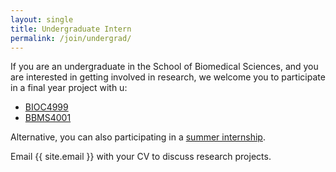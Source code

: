 ```yaml
---
layout: single
title: Undergraduate Intern
permalink: /join/undergrad/
---
```


If you are an undergraduate in the School of Biomedical Sciences, and you
are interested in getting involved in research, we welcome you to 
participate in a final year project with u:
- [BIOC4999][bioc4999]
- [BBMS4001][bmedsci]

Alternative, you can also participating in a 
[summer internship][sbms-summer].

Email {{ site.email }} with your CV to discuss research projects.

[bioc4999]: https://www.sbms.hku.hk/education/undergraduate-education/bsc-major-in-biochemistry/student-projects
[bmedsci]: https://www.sbms.hku.hk/education/undergraduate-education/bachelor-of-biomedical-sciences/curriculum
[sbms-summer]: https://www.sbms.hku.hk/education/undergraduate-education/bachelor-of-biomedical-sciences/research-opportunities

